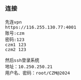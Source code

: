<span  style="font-family: Simsun,serif; font-size: 17px; ">

### 连接

~~~
先连vpn
https://116.255.130.77:4001
账号:czm
密码:123
czm1 123
czm2 123

然后ssh登录系统
地址：10.250.250.21
用户名、密码：root/CZM@2024
~~~

</span>